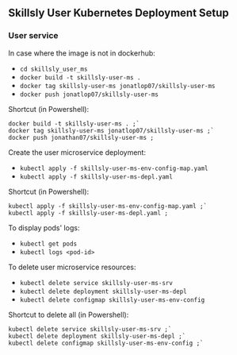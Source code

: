 ## Skillsly User Kubernetes Deployment Setup
### User service
In case where the image is not in dockerhub:
- `cd skillsly_user_ms`
- `docker build -t skillsly-user-ms .`
- `docker tag skillsly-user-ms jonatlop07/skillsly-user-ms`
- `docker push jonatlop07/skillsly-user-ms`

Shortcut (in Powershell):

```
docker build -t skillsly-user-ms . ;`
docker tag skillsly-user-ms jonatlop07/skillsly-user-ms ;`
docker push jonathan07/skillsly-user-ms ;
```

Create the user microservice deployment:

- `kubectl apply -f skillsly-user-ms-env-config-map.yaml`
- `kubectl apply -f skillsly-user-ms-depl.yaml`

Shortcut (in Powershell):

```
kubectl apply -f skillsly-user-ms-env-config-map.yaml ;`
kubectl apply -f skillsly-user-ms-depl.yaml ;
```

To display pods' logs:

- `kubectl get pods`
- `kubectl logs <pod-id>`

To delete user microservice resources:

- `kubectl delete service skillsly-user-ms-srv`
- `kubectl delete deployment skillsly-user-ms-depl`
- `kubectl delete configmap skillsly-user-ms-env-config`

Shortcut to delete all (in Powershell):

```
kubectl delete service skillsly-user-ms-srv ;`
kubectl delete deployment skillsly-user-ms-depl ;`
kubectl delete configmap skillsly-user-ms-env-config ;`
```
